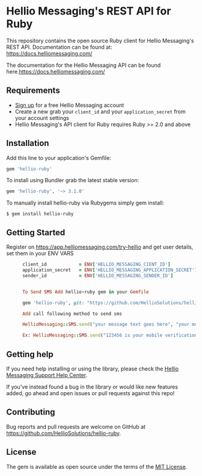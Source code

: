 # Hellio Messaging's REST API for Ruby

This repository contains the open source Ruby client for Hellio Messaging's REST API. Documentation can be found at: https://docs.helliomessaging.com/

The documentation for the Hellio Messaging API can be found here.https://docs.helliomessaging.com/

## Requirements

- [Sign up](https://app.helliomessaging.com/try-hellio) for a free Hellio Messaging account
- Create a new grab your `client_id` and your `application_secret` from your account settings
- Hellio Messaging's API client for Ruby requires Ruby >= 2.0 and above

## Installation

Add this line to your application's Gemfile:

```ruby
gem 'hellio-ruby'
```

To install using Bundler grab the latest stable version:

```ruby
gem 'hellio-ruby', '~> 3.1.0'
```

To manually install hellio-ruby via Rubygems simply gem install:

    $ gem install hellio-ruby

## Getting Started

Register on https://app.helliomessaging.com/try-hellio and get user details, set them in your ENV VARS

```ruby
      client_id            = ENV['HELLIO_MESSAGING_CIENT_ID']
      application_secret   = ENV['HELLIO_MESSAGING_APPLICATION_SECRET']
      sender_id            = ENV['HELLIO_MESSAGING_SENDER_ID']


      To Send SMS Add hellio-ruby gem in your Gemfile

      gem 'hellio-ruby', git: "https://github.com/HellioSolutions/hellio-ruby.git", branch: :master

      Add call following method to send sms

      HellioMessaging::SMS.send("your message text goes here", "your mobile numbers")

      Ex: HellioMessaging::SMS.send("123456 is your mobile verification OTP.", "233242813656")
```

## Getting help

If you need help installing or using the library, please check the [Hellio Messaging Support Help Center](https://helliomessaging.com/contact).

If you've instead found a bug in the library or would like new features added, go ahead and open issues or pull requests against this repo!

## Contributing

Bug reports and pull requests are welcome on GitHub at https://github.com/HellioSolutions/hellio-ruby.

## License

The gem is available as open source under the terms of the [MIT License](http://opensource.org/licenses/MIT).
